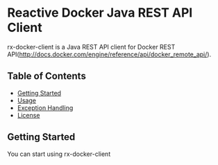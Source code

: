 Reactive Docker Java REST API Client
=========

rx-docker-client is a Java REST API client for Docker REST API(http://docs.docker.com/engine/reference/api/docker_remote_api/).

## Table of Contents
* [Getting Started](#getting-started)
* [Usage](#usage)
* [Exception Handling](#exception-handling)
* [License](#license)

Getting Started
--------

You can start using rx-docker-client

